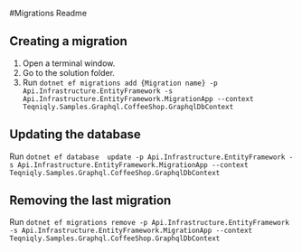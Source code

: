 ﻿#Migrations Readme

## Creating a migration

1. Open a terminal window.
2. Go to the solution folder.
3. Run ```dotnet ef migrations add {Migration name} -p Api.Infrastructure.EntityFramework -s Api.Infrastructure.EntityFramework.MigrationApp --context Teqniqly.Samples.Graphql.CoffeeShop.GraphqlDbContext```

## Updating the database

Run ```dotnet ef database  update -p Api.Infrastructure.EntityFramework -s Api.Infrastructure.EntityFramework.MigrationApp --context Teqniqly.Samples.Graphql.CoffeeShop.GraphqlDbContext```

## Removing the last migration

Run ```dotnet ef migrations remove -p Api.Infrastructure.EntityFramework -s Api.Infrastructure.EntityFramework.MigrationApp --context Teqniqly.Samples.Graphql.CoffeeShop.GraphqlDbContext```